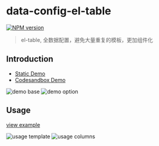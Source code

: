 # data-config-el-table

[![NPM version][npm-image]][npm-url]

[npm-image]: https://img.shields.io/npm/v/data-config-el-table.svg?longCache=true&style=for-the-badge
[npm-url]: https://www.npmjs.com/package/data-config-el-table

> el-table, 全数据配置，避免大量重复的模板，更加组件化

## Introduction

* [Static Demo](https://realign.github.io/data-config-el-table/)
* [Codesandbox Demo](https://codesandbox.io/s/l7522o3zrz)

![demo base](https://github.com/ReAlign/data-config-el-table/blob/master/source/img/1.png)
![demo option](https://github.com/ReAlign/data-config-el-table/blob/master/source/img/2.png)

## Usage

[view example](https://github.com/ReAlign/data-config-el-table/blob/master/example/App.vue)

![usage template](https://github.com/ReAlign/data-config-el-table/blob/master/source/img/3.png)
![usage columns](https://github.com/ReAlign/data-config-el-table/blob/master/source/img/4.png)
